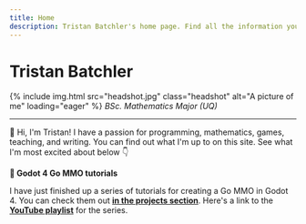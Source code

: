 ```yaml
---
title: Home
description: Tristan Batchler's home page. Find all the information you need to know about me here!
---
```


# Tristan Batchler
{% include img.html src="headshot.jpg" class="headshot" alt="A picture of me" loading="eager" %}
*BSc. Mathematics Major (UQ)*

---

👋 Hi, I'm Tristan! I have a passion for programming, mathematics, games, teaching, and writing. You can find out what I'm up to on this site. See what I'm most excited about below 👇

**📰 Godot 4 Go MMO tutorials**

I have just finished up a series of tutorials for creating a Go MMO in Godot 4. You can check them out <strong><a class="sparkle-less" href="/projects/godot-golang-mmo-tutorial-series">in the projects section</a></strong>. Here's a link to the <strong><a class="sparkle-less" href="https://www.youtube.com/playlist?list=PLA1tuaTAYPbHAU2ISi_aMjSyZr-Ay7UTJ">YouTube playlist</a></strong> for the series.
